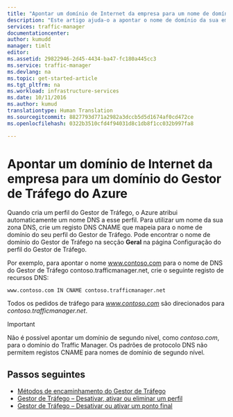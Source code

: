 ```yaml
---
title: "Apontar um domínio de Internet da empresa para um nome de domínio do Gestor de Tráfego | Microsoft Docs"
description: "Este artigo ajuda-o a apontar o nome de domínio da sua empresa para um nome de domínio do Traffic Manager."
services: traffic-manager
documentationcenter: 
author: kumudd
manager: timlt
editor: 
ms.assetid: 29822946-2d45-4434-ba47-fc180a445cc3
ms.service: traffic-manager
ms.devlang: na
ms.topic: get-started-article
ms.tgt_pltfrm: na
ms.workload: infrastructure-services
ms.date: 10/11/2016
ms.author: kumud
translationtype: Human Translation
ms.sourcegitcommit: 8827793d771a2982a3dccb5d5d1674af0cd472ce
ms.openlocfilehash: 0322b3510cfd4f94031d8c1db8f1cc032b997fa8

---
```


# <a name="point-a-company-internet-domain-to-an-azure-traffic-manager-domain"></a>Apontar um domínio de Internet da empresa para um domínio do Gestor de Tráfego do Azure

Quando cria um perfil do Gestor de Tráfego, o Azure atribui automaticamente um nome DNS a esse perfil. Para utilizar um nome da sua zona DNS, crie um registo DNS CNAME que mapeia para o nome de domínio do seu perfil do Gestor de Tráfego. Pode encontrar o nome de domínio do Gestor de Tráfego na secção **Geral** na página Configuração do perfil do Gestor de Tráfego.

Por exemplo, para apontar o nome www.contoso.com para o nome de DNS do Gestor de Tráfego contoso.trafficmanager.net, crie o seguinte registo de recursos DNS:

    www.contoso.com IN CNAME contoso.trafficmanager.net

Todos os pedidos de tráfego para *www.contoso.com* são direcionados para *contoso.trafficmanager.net*.

> [!IMPORTANT]
> Não é possível apontar um domínio de segundo nível, como *contoso.com*, para o domínio do Traffic Manager. Os padrões de protocolo DNS não permitem registos CNAME para nomes de domínio de segundo nível.

## <a name="next-steps"></a>Passos seguintes

* [Métodos de encaminhamento do Gestor de Tráfego](traffic-manager-routing-methods.md)
* [Gestor de Tráfego – Desativar, ativar ou eliminar um perfil](disable-enable-or-delete-a-profile.md)
* [Gestor de Tráfego – Desativar ou ativar um ponto final](disable-or-enable-an-endpoint.md)



<!--HONumber=Nov16_HO5-->


